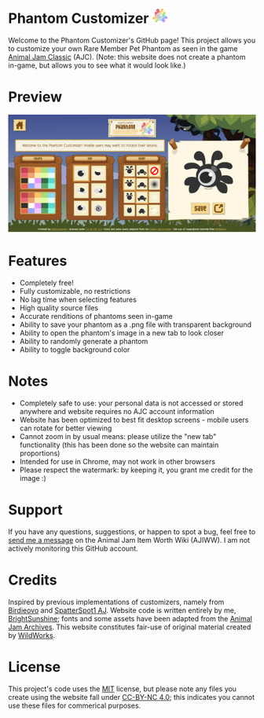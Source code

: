 # Phantom Customizer ![Rainbow Phantom](https://github.com/ajc-pet-customizers/phantom/blob/main/misc_assets/favicon-32x32.png)
Welcome to the Phantom Customizer's GitHub page! This project allows you to customize your own Rare Member Pet Phantom as seen in the game [Animal Jam Classic](https://classic.animaljam.com/en) (AJC). (Note: this website does not create a phantom in-game, but allows you to see what it would look like.)

# Preview
![Preview](https://github.com/ajc-pet-customizers/phantom/blob/main/misc_assets/phantom%20customizer%20preview.PNG)

# Features
* Completely free!
* Fully customizable, no restrictions
* No lag time when selecting features
* High quality source files
* Accurate renditions of phantoms seen in-game
* Ability to save your phantom as a .png file with transparent background
* Ability to open the phantom's image in a new tab to look closer
* Ability to randomly generate a phantom
* Ability to toggle background color

# Notes
* Completely safe to use: your personal data is not accessed or stored anywhere and website requires no AJC account information
* Website has been optimized to best fit desktop screens - mobile users can rotate for better viewing
* Cannot zoom in by usual means: please utilize the "new tab" functionality (this has been done so the website can maintain proportions)
* Intended for use in Chrome, may not work in other browsers
* Please respect the watermark: by keeping it, you grant me credit for the image :)

# Support
If you have any questions, suggestions, or happen to spot a bug, feel free to [send me a message](https://aj-item-worth.fandom.com/wiki/Message_Wall:BrightSunshine) on the Animal Jam Item Worth Wiki (AJIWW). I am not actively monitoring this GitHub account.

# Credits
Inspired by previous implementations of customizers, namely from [Birdieovo](https://aj-item-worth.fandom.com/wiki/User:Birdieovo) and [SpatterSpot1 AJ](https://aj-item-worth.fandom.com/wiki/User:SpatterSpot1_AJ%27s_other_ac_bc_she_frogot_her_login). Website code is written entirely by me, [BrightSunshine](https://aj-item-worth.fandom.com/wiki/User:BrightSunshine); fonts and some assets have been adapted from the [Animal Jam Archives](https://www.animaljamarchives.com/). This website constitutes fair-use of original material created by [WildWorks](https://www.wildworks.com/).

# License
This project's code uses the [MIT](https://choosealicense.com/licenses/mit/) license, but please note any files you create using the website fall under [CC-BY-NC 4.0](https://creativecommons.org/licenses/by-nc/4.0/); this indicates you cannot use these files for commerical purposes.
